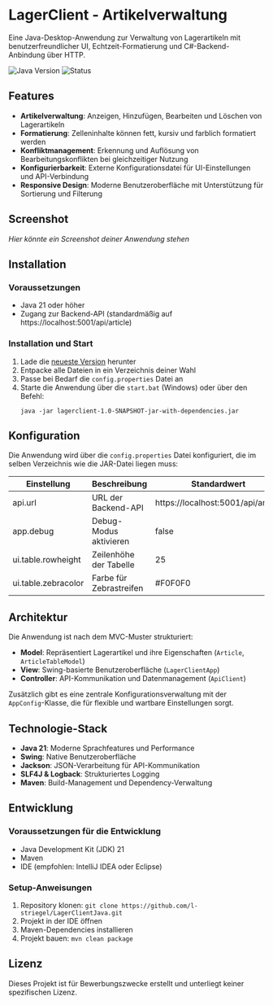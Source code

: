 # LagerClient - Artikelverwaltung

Eine Java-Desktop-Anwendung zur Verwaltung von Lagerartikeln mit benutzerfreundlicher UI, Echtzeit-Formatierung und C#-Backend-Anbindung über HTTP.

![Java Version](https://img.shields.io/badge/Java-21-orange)
![Status](https://img.shields.io/badge/Status-Stable-green)

## Features

- **Artikelverwaltung**: Anzeigen, Hinzufügen, Bearbeiten und Löschen von Lagerartikeln
- **Formatierung**: Zelleninhalte können fett, kursiv und farblich formatiert werden
- **Konfliktmanagement**: Erkennung und Auflösung von Bearbeitungskonflikten bei gleichzeitiger Nutzung
- **Konfigurierbarkeit**: Externe Konfigurationsdatei für UI-Einstellungen und API-Verbindung
- **Responsive Design**: Moderne Benutzeroberfläche mit Unterstützung für Sortierung und Filterung

## Screenshot

*Hier könnte ein Screenshot deiner Anwendung stehen*

## Installation

### Voraussetzungen
- Java 21 oder höher
- Zugang zur Backend-API (standardmäßig auf https://localhost:5001/api/article)

### Installation und Start
1. Lade die [neueste Version](https://github.com/l-striegel/LagerClientJava/releases) herunter
2. Entpacke alle Dateien in ein Verzeichnis deiner Wahl
3. Passe bei Bedarf die `config.properties` Datei an
4. Starte die Anwendung über die `start.bat` (Windows) oder über den Befehl:
   ```
   java -jar lagerclient-1.0-SNAPSHOT-jar-with-dependencies.jar
   ```

## Konfiguration

Die Anwendung wird über die `config.properties` Datei konfiguriert, die im selben Verzeichnis wie die JAR-Datei liegen muss:

| Einstellung | Beschreibung | Standardwert |
|-------------|--------------|--------------|
| api.url | URL der Backend-API | https://localhost:5001/api/article |
| app.debug | Debug-Modus aktivieren | false |
| ui.table.rowheight | Zeilenhöhe der Tabelle | 25 |
| ui.table.zebracolor | Farbe für Zebrastreifen | #F0F0F0 |

## Architektur

Die Anwendung ist nach dem MVC-Muster strukturiert:

- **Model**: Repräsentiert Lagerartikel und ihre Eigenschaften (`Article`, `ArticleTableModel`)
- **View**: Swing-basierte Benutzeroberfläche (`LagerClientApp`)
- **Controller**: API-Kommunikation und Datenmanagement (`ApiClient`)

Zusätzlich gibt es eine zentrale Konfigurationsverwaltung mit der `AppConfig`-Klasse, die für flexible und wartbare Einstellungen sorgt.

## Technologie-Stack

- **Java 21**: Moderne Sprachfeatures und Performance
- **Swing**: Native Benutzeroberfläche
- **Jackson**: JSON-Verarbeitung für API-Kommunikation
- **SLF4J & Logback**: Strukturiertes Logging
- **Maven**: Build-Management und Dependency-Verwaltung

## Entwicklung

### Voraussetzungen für die Entwicklung
- Java Development Kit (JDK) 21
- Maven
- IDE (empfohlen: IntelliJ IDEA oder Eclipse)

### Setup-Anweisungen
1. Repository klonen: `git clone https://github.com/l-striegel/LagerClientJava.git`
2. Projekt in der IDE öffnen
3. Maven-Dependencies installieren
4. Projekt bauen: `mvn clean package`

## Lizenz

Dieses Projekt ist für Bewerbungszwecke erstellt und unterliegt keiner spezifischen Lizenz.

